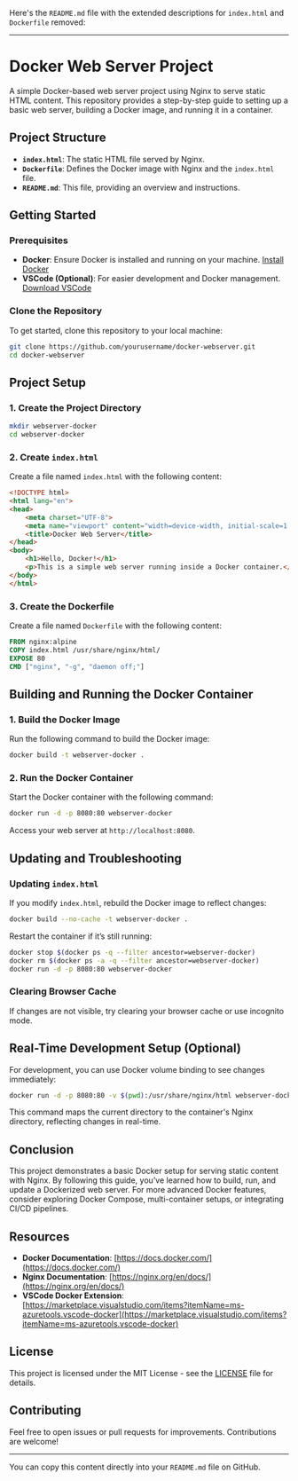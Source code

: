 Here's the `README.md` file with the extended descriptions for `index.html` and `Dockerfile` removed:

---

# Docker Web Server Project

A simple Docker-based web server project using Nginx to serve static HTML content. This repository provides a step-by-step guide to setting up a basic web server, building a Docker image, and running it in a container.

## Project Structure

- **`index.html`**: The static HTML file served by Nginx.
- **`Dockerfile`**: Defines the Docker image with Nginx and the `index.html` file.
- **`README.md`**: This file, providing an overview and instructions.

## Getting Started

### Prerequisites

- **Docker**: Ensure Docker is installed and running on your machine. [Install Docker](https://docs.docker.com/get-docker/)
- **VSCode (Optional)**: For easier development and Docker management. [Download VSCode](https://code.visualstudio.com/)

### Clone the Repository

To get started, clone this repository to your local machine:

```bash
git clone https://github.com/yourusername/docker-webserver.git
cd docker-webserver
```

## Project Setup

### 1. Create the Project Directory

```bash
mkdir webserver-docker
cd webserver-docker
```

### 2. Create `index.html`

Create a file named `index.html` with the following content:

```html
<!DOCTYPE html>
<html lang="en">
<head>
    <meta charset="UTF-8">
    <meta name="viewport" content="width=device-width, initial-scale=1.0">
    <title>Docker Web Server</title>
</head>
<body>
    <h1>Hello, Docker!</h1>
    <p>This is a simple web server running inside a Docker container.</p>
</body>
</html>
```

### 3. Create the Dockerfile

Create a file named `Dockerfile` with the following content:

```Dockerfile
FROM nginx:alpine
COPY index.html /usr/share/nginx/html/
EXPOSE 80
CMD ["nginx", "-g", "daemon off;"]
```

## Building and Running the Docker Container

### 1. Build the Docker Image

Run the following command to build the Docker image:

```bash
docker build -t webserver-docker .
```

### 2. Run the Docker Container

Start the Docker container with the following command:

```bash
docker run -d -p 8080:80 webserver-docker
```

Access your web server at `http://localhost:8080`.

## Updating and Troubleshooting

### Updating `index.html`

If you modify `index.html`, rebuild the Docker image to reflect changes:

```bash
docker build --no-cache -t webserver-docker .
```

Restart the container if it’s still running:

```bash
docker stop $(docker ps -q --filter ancestor=webserver-docker)
docker rm $(docker ps -a -q --filter ancestor=webserver-docker)
docker run -d -p 8080:80 webserver-docker
```

### Clearing Browser Cache

If changes are not visible, try clearing your browser cache or use incognito mode.

## Real-Time Development Setup (Optional)

For development, you can use Docker volume binding to see changes immediately:

```bash
docker run -d -p 8080:80 -v $(pwd):/usr/share/nginx/html webserver-docker
```

This command maps the current directory to the container's Nginx directory, reflecting changes in real-time.

## Conclusion

This project demonstrates a basic Docker setup for serving static content with Nginx. By following this guide, you’ve learned how to build, run, and update a Dockerized web server. For more advanced Docker features, consider exploring Docker Compose, multi-container setups, or integrating CI/CD pipelines.

## Resources

- **Docker Documentation**: [https://docs.docker.com/](https://docs.docker.com/)
- **Nginx Documentation**: [https://nginx.org/en/docs/](https://nginx.org/en/docs/)
- **VSCode Docker Extension**: [https://marketplace.visualstudio.com/items?itemName=ms-azuretools.vscode-docker](https://marketplace.visualstudio.com/items?itemName=ms-azuretools.vscode-docker)

## License

This project is licensed under the MIT License - see the [LICENSE](LICENSE) file for details.

## Contributing

Feel free to open issues or pull requests for improvements. Contributions are welcome!

---

You can copy this content directly into your `README.md` file on GitHub.

